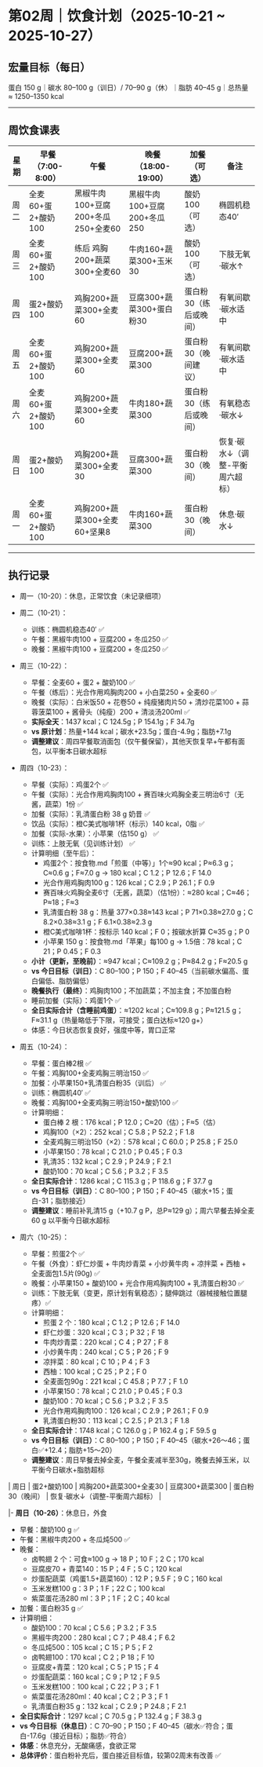 # 第02周｜饮食计划（2025-10-21 ~ 2025-10-27）

## 宏量目标（每日）
蛋白 150 g｜碳水 80–100 g（训日）/ 70–90 g（休）｜脂肪 40–45 g｜总热量 ≈ 1250–1350 kcal

---

## 周饮食课表

| 星期 | 早餐（7:00-8:00） | 午餐 | 晚餐（18:00-19:00） | 加餐（可选） | 备注 |
|------|------------------|------|-------------------|-------------|------|
| 周二 | 全麦60+蛋2+酸奶100 | 黑椒牛肉100+豆腐200+冬瓜250+全麦60 | 黑椒牛肉100+豆腐200+冬瓜250 | 酸奶100（可选） | 椭圆机稳态40′ |
| 周三 | 全麦60+蛋2+酸奶100 | 练后 鸡胸200+蔬菜300+全麦60 | 牛肉160+蔬菜300+玉米30 | 酸奶100（可选） | 下肢无氧·碳水↑ |
| 周四 | 蛋2+酸奶100 | 鸡胸200+蔬菜300+全麦60 | 豆腐300+蔬菜300+蛋白粉30 | 蛋白粉30（练后或晚间） | 有氧间歇·碳水适中 |
| 周五 | 全麦60+蛋2+酸奶100 | 鸡胸200+蔬菜300+全麦60 | 豆腐200+蔬菜300 | 蛋白粉30（晚间建议） | 有氧间歇·碳水适中 |
| 周六 | 全麦60+蛋2+酸奶100 | 鸡胸200+蔬菜300+全麦60 | 牛肉180+蔬菜300 | 蛋白粉30（练后或晚间） | 有氧稳态·碳水↓ |
| 周日 | 蛋2+酸奶100 | 鸡胸200+蔬菜300+全麦30 | 豆腐300+蔬菜300 | 蛋白粉30（晚间） | 恢复·碳水↓（调整-平衡周六超标） |
| 周一 | 全麦60+蛋2+酸奶100 | 鸡胸200+蔬菜300+全麦60+坚果8 | 牛肉160+蔬菜300 | 蛋白粉30（晚间） | 休息·碳水↓ |


---

## 执行记录

- 周一（10-20）：休息，正常饮食（未记录细项）
- 周二（10-21）：
  - 训练：椭圆机稳态40′ ✅
  - 午餐：黑椒牛肉100 + 豆腐200 + 冬瓜250 ✅
  - 晚餐：黑椒牛肉100 + 豆腐200 + 冬瓜250 ✅
- 周三（10-22）：
  - 早餐：全麦60 + 蛋2 + 酸奶100 ✅
  - 午餐（练后）：光合作用鸡胸肉200 + 小白菜250 + 全麦60 ✅
  - 晚餐（实际）：白米饭50 + 花卷50 + 纯瘦猪肉片50 + 清炒花菜100 + 蒜蓉菠菜100 + 酱骨头（纯瘦）200 + 清淡汤200ml ✅
  - **实际全天**：1437 kcal；C 124.5g；P 154.1g；F 34.7g
  - **vs 原计划**：热量+144 kcal；碳水+23.5g；蛋白-4.9g；脂肪+7.1g
  - **调整建议**：周四早餐取消面包（仅午餐保留），其他天恢复早+午都有面包，以平衡本日碳水超标

- 周四（10-23）：
  - 早餐（实际）：鸡蛋2个 ✅
  - 午餐（实际）：光合作用鸡胸肉100 + 赛百味火鸡胸全麦三明治6寸（无酱，蔬菜）1份 ✅
  - 加餐（实际）：乳清蛋白粉 38 g 奶昔 ✅
  - 饮品（实际）：橙C美式咖啡1杯（标示）140 kcal，0脂 ✅
  - 加餐（实际-水果）：小苹果（估150 g） ✅
  - 训练：上肢无氧（见训练计划） ✅
  - 计算明细（至午后）：
    - 鸡蛋2个：按食物.md「煎蛋（中等）」1个≈90 kcal；P≈6.3 g；C≈0.6 g；F≈7.0 g → 180 kcal；C 1.2；P 12.6；F 14.0
    - 光合作用鸡胸肉100 g：126 kcal；C 2.9；P 26.1；F 0.9
    - 赛百味火鸡胸全麦6寸（无酱，蔬菜）（估1份）：≈280 kcal；C≈46；P≈18；F≈3
    - 乳清蛋白粉 38 g：热量 377×0.38≈143 kcal；P 71×0.38≈27.0 g；C 8.2×0.38≈3.1 g；F 6.1×0.38≈2.3 g
    - 橙C美式咖啡1杯：按标示 140 kcal；F 0；按碳水折算 C≈35 g；P 0
    - 小苹果 150 g：按食物.md「苹果」每100 g → 1.5倍：78 kcal；C 21；P 0.45；F 0.3
  - **小计（更新，至晚前）**：≈947 kcal；C≈109.2 g；P≈84.2 g；F≈20.5 g
  - **vs 今日目标（训日）**：C 80–100；P 150；F 40–45（当前碳水偏高、蛋白偏低、脂肪偏低）
  - **晚餐执行（最终）**：鸡胸肉100；不加蔬菜；不加主食；不加蛋白粉
  - 睡前加餐（实际）：鸡蛋1个 ✅
  - **全日实际合计（含睡前鸡蛋）**：≈1202 kcal；C≈109.8 g；P≈121.5 g；F≈31.1 g（热量略低于下限，可接受；蛋白达标≈120 g+）
  - 体感：今日状态恢复良好，强度中等，胃口正常



- 周五（10-24）：
  - 早餐：蛋白棒2根 ✅
  - 午餐：鸡胸100+全麦鸡胸三明治150 ✅
  - 加餐：小苹果150+乳清蛋白粉35（训后） ✅
  - 训练：椭圆机40′ ✅
  - 晚餐：鸡胸100+全麦鸡胸三明治150+酸奶100 ✅
  - 计算明细：
    - 蛋白棒 2 根：176 kcal；P 12.0；C≈20（估）；F≈5（估）
    - 鸡胸100（×2）：252 kcal；C 5.8；P 52.2；F 1.8
    - 全麦鸡胸三明治150（×2）：578 kcal；C 60.0；P 25.8；F 25.0
    - 小苹果150：78 kcal；C 21.0；P 0.45；F 0.3
    - 乳清35：132 kcal；C 2.9；P 24.9；F 2.1
    - 酸奶100：70 kcal；C 5.6；P 3.2；F 3.5
  - **全日实际合计**：1286 kcal；C 115.3 g；P 118.6 g；F 37.7 g
  - **vs 今日目标（训日）**：C 80–100；P 150；F 40–45（碳水+15；蛋白-31；脂肪接近）
  - **调整建议**：睡前补乳清15 g（+10.7 g P，总P≈129 g）；周六早餐去掉全麦60 g 以平衡今日碳水超标

- 周六（10-25）：
  - 早餐：煎蛋2个 ✅
  - 午餐（外食）：虾仁炒蛋 + 牛肉炒青菜 + 小炒黄牛肉 + 凉拌菜 + 西柚 + 全麦面包1.5片(90g) ✅
  - 晚餐：小苹果150 + 酸奶100 + 光合作用鸡胸肉100 + 乳清蛋白粉30 ✅
  - 训练：下肢无氧（变更，原计划有氧稳态）；腿伸跳过（器械接触位置腿疼）✅
  - 计算明细：
    - 煎蛋 2 个：180 kcal；C 1.2；P 12.6；F 14.0
    - 虾仁炒蛋：320 kcal；C 3；P 32；F 18
    - 牛肉炒青菜：220 kcal；C 4；P 27；F 8
    - 小炒黄牛肉：240 kcal；C 5；P 26；F 9
    - 凉拌菜：80 kcal；C 10；P 4；F 3
    - 西柚：100 kcal；C 25；P 2；F 0
    - 全麦面包90g：221 kcal；C 45.8；P 7.7；F 1.0
    - 小苹果150：78 kcal；C 21.0；P 0.45；F 0.3
    - 酸奶100：70 kcal；C 5.6；P 3.2；F 3.5
    - 光合作用鸡胸肉100：126 kcal；C 2.9；P 26.1；F 0.9
    - 乳清蛋白粉30：113 kcal；C 2.5；P 21.3；F 1.8
  - **全日实际合计**：1748 kcal；C 126.0 g；P 162.4 g；F 59.5 g
  - **vs 今日目标（训日）**：C 80–100；P 150；F 40–45（碳水+26～46；蛋白✅+12.4；脂肪+15～20）
  - **调整建议**：周日早餐去掉全麦，午餐全麦减半至30g，晚餐去掉玉米，以平衡今日碳水+脂肪超标

| 周日 | 蛋2+酸奶100 | 鸡胸200+蔬菜300+全麦30 | 豆腐300+蔬菜300 | 蛋白粉30（晚间） | 恢复·碳水↓（调整-平衡周六超标） |

|- **周日（10-26）**：休息日，外食
  - 早餐：酸奶100 g ✅
  - 午餐：黑椒牛肉200 + 冬瓜炖500 ✅
  - 晚餐：
    - 卤鸭翅 2 个：可食≈100 g → 18 P；10 F；2 C；170 kcal
    - 豆腐皮70 + 青菜140：15 P；4 F；5 C；120 kcal
    - 炒蛋配蔬菜（鸡蛋1.5+蔬菜160）：12 P；9.5 F；9 C；160 kcal
    - 玉米发糕100 g：3 P；1 F；22 C；100 kcal
    - 紫菜蛋花汤280 ml：3 P；1 F；2 C；40 kcal
  - 加餐：蛋白粉35 g ✅
  - 计算明细：
    - 酸奶100：70 kcal；C 5.6；P 3.2；F 3.5
    - 黑椒牛肉200：280 kcal；C 7；P 48.4；F 6.2
    - 冬瓜炖500：105 kcal；C 15；P 5；F 2
    - 卤鸭翅100：170 kcal；C 2；P 18；F 10
    - 豆腐皮+青菜：120 kcal；C 5；P 15；F 4
    - 炒蛋配蔬菜：160 kcal；C 9；P 12；F 9.5
    - 玉米发糕100：100 kcal；C 22；P 3；F 1
    - 紫菜蛋花汤280ml：40 kcal；C 2；P 3；F 1
    - 乳清蛋白粉35 g：132 kcal；C 2.9；P 24.8；F 2.1
  - **全日实际合计**：1297 kcal；C 70.5 g；P 132.4 g；F 38.3 g
  - **vs 今日目标（休息日）**：C 70–90；P 150；F 40–45（碳水✅符合；蛋白-17.6g（接近目标）；脂肪✅符合）
  - **体感**：休息充分，无酸痛感，食欲正常
  - **总体评价**：蛋白粉补充后，蛋白接近目标值，较第02周末有改善 ✅


